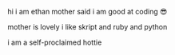 hi
i am ethan
mother said i am good at coding :sunglasses:

mother is lovely
i like skript and ruby and python

i am a self-proclaimed hottie
